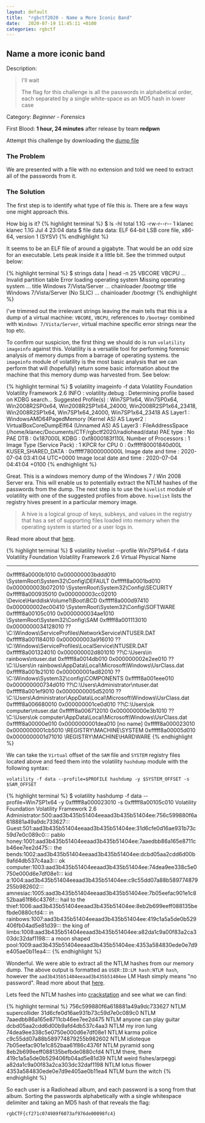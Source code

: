 ```yaml
---
layout: default
title:  "rgbctf2020 - Name a More Iconic Band"
date:   2020-07-19 11:45:11 +0100
categories: rgbctf
---
```


## **Name a more iconic band**
Description: 
>I'll wait
>
>The flag for this challenge is all the passwords in alphabetical order, each separated by a single white-space as an MD5 hash in lower case


Category: *Beginner - Forensics*

First Blood: **1 hour, 24 minutes** after release  by team **redpwn**

Attempt this challenge by downloading the [dump file][gdrive-memdump]

### **The Problem**
We are presented with a file with no extension and told we need to extract all of the passwords from it.

### **The Solution**
The first step is to identify what type of file this is. There are a few ways one might approach this.

How big is it?
{% highlight terminal %}
$ ls -hl
total 1.1G
-rw-r--r-- 1 klanec klanec 1.1G Jul  4 23:04 data
$ file data 
data: ELF 64-bit LSB core file, x86-64, version 1 (SYSV)
{% endhighlight %}

It seems to be an ELF file of around a gigabyte. That would be an odd size for an executable. Lets peak inside it a little bit. See the trimmed output below:

{% highlight terminal %}
$ strings data | head -n 25
VBCORE
VBCPU
...
Invalid partition table
Error loading operating system
Missing operating system
...
title Windows 7/Vista/Server
...
chainloader /bootmgr
title Windows 7/Vista/Server (No SLIC)
...
chainloader /bootmgr
{% endhighlight %}

I've trimmed out the irrelevant strings leaving the main tells that this is a dump of a virtual machine: `VBCORE`, `VBCPU`, references to `/bootmgr` combined with `Windows 7/Vista/Server`, virtual machine specific error strings near the top etc.

To confirm our suspicion, the first thing we should do is run `volatility imageinfo` against this. Volatility is a versatile tool for performing forensic analysis of memory dumps from a barrage of operating systems. the `imageinfo` module of volatility is the most basic analysis that we can perform that will (hopefully) return some basic information about the machine that this memory dump was harvested from. See below:

{% highlight terminal %}
$ volatility imageinfo -f data 
Volatility Foundation Volatility Framework 2.6
INFO    : volatility.debug    : Determining profile based on KDBG search...
          Suggested Profile(s) : Win7SP1x64, Win7SP0x64, Win2008R2SP0x64, Win2008R2SP1x64_24000, Win2008R2SP1x64_23418, Win2008R2SP1x64, Win7SP1x64_24000, Win7SP1x64_23418
                     AS Layer1 : WindowsAMD64PagedMemory (Kernel AS)
                     AS Layer2 : VirtualBoxCoreDumpElf64 (Unnamed AS)
                     AS Layer3 : FileAddressSpace (/home/klanec/Documents/CTF/rgbctf2020/radiohead/data)
                      PAE type : No PAE
                           DTB : 0x187000L
                          KDBG : 0xf8000183f110L
          Number of Processors : 1
     Image Type (Service Pack) : 1
                KPCR for CPU 0 : 0xfffff80001840d00L
             KUSER_SHARED_DATA : 0xfffff78000000000L
           Image date and time : 2020-07-04 03:41:04 UTC+0000
     Image local date and time : 2020-07-04 04:41:04 +0100
{% endhighlight %}

Great. This is a windows memory dump of the Windows 7 / Win 2008 Server era. This will enable us to potentially extract the NTLM hashes of the passwords from the dump. The next step is to use the `hivelist` module of volatility with one of the suggested profiles from above. `hivelist` lists the registry hives present in a particular memory image. 

>A hive is a logical group of keys, subkeys, and values in the registry that has a set of supporting files loaded into memory when the operating system is started or a user logs in.

Read more about that [here][hive-guide].

{% highlight terminal %}
$ volatility hivelist --profile Win7SP1x64 -f data 
Volatility Foundation Volatility Framework 2.6
Virtual            Physical           Name
------------------ ------------------ ----
0xfffff8a0000b1010 0x000000003bddd010 \SystemRoot\System32\Config\DEFAULT
0xfffff8a0001bd010 0x000000003b072010 \SystemRoot\System32\Config\SECURITY
0xfffff8a000935010 0x000000003cc02010 \Device\HarddiskVolume1\Boot\BCD
0xfffff8a000d97410 0x000000002ec00410 \SystemRoot\System32\Config\SOFTWARE
0xfffff8a00105c010 0x0000000034ae1010 \SystemRoot\System32\Config\SAM
0xfffff8a001113010 0x0000000034128010 \??\C:\Windows\ServiceProfiles\NetworkService\NTUSER.DAT
0xfffff8a001184010 0x000000003a916010 \??\C:\Windows\ServiceProfiles\LocalService\NTUSER.DAT
0xfffff8a001324010 0x000000002d801010 \??\C:\Users\in rainbows\ntuser.dat
0xfffff8a0014db010 0x000000002e2ee010 \??\C:\Users\in rainbows\AppData\Local\Microsoft\Windows\UsrClass.dat
0xfffff8a001b21010 0x000000001ad82010 \??\C:\Windows\System32\config\COMPONENTS
0xfffff8a001eee010 0x000000000734d010 \??\C:\Users\Administrator\ntuser.dat
0xfffff8a001ef9010 0x0000000005d52010 \??\C:\Users\Administrator\AppData\Local\Microsoft\Windows\UsrClass.dat
0xfffff8a006680010 0x000000001ce0d010 \??\C:\Users\ok computer\ntuser.dat
0xfffff8a006712010 0x000000000e3b1010 \??\C:\Users\ok computer\AppData\Local\Microsoft\Windows\UsrClass.dat
0xfffff8a00000e010 0x0000000001dea010 [no name]
0xfffff8a000023010 0x0000000001cb5010 \REGISTRY\MACHINE\SYSTEM
0xfffff8a00005d010 0x0000000001d71010 \REGISTRY\MACHINE\HARDWARE
{% endhighlight %}

We can take the `Virtual` offset of the `SAM` file and `SYSTEM` registry files located above and feed them into the volatility `hashdump` module with the following syntax:

`volatility -f data --profile=$PROFILE hashdump -y $SYSTEM_OFFSET -s $SAM_OFFSET`

{% highlight terminal %}
$ volatility hashdump -f data --profile=Win7SP1x64 -y 0xfffff8a000023010 -s 0xfffff8a00105c010
Volatility Foundation Volatility Framework 2.6
Administrator:500:aad3b435b51404eeaad3b435b51404ee:756c599880f6a618881a49a9dc733627:::
Guest:501:aad3b435b51404eeaad3b435b51404ee:31d6cfe0d16ae931b73c59d7e0c089c0:::
pablo honey:1001:aad3b435b51404eeaad3b435b51404ee:7aaedbb86a165e8711cb46ee7ee2d475:::
the bends:1002:aad3b435b51404eeaad3b435b51404ee:dcbd05aa2cdd6d00b9afd4db537c4aa3:::
ok computer:1003:aad3b435b51404eeaad3b435b51404ee:74dea9ee338c5e0750e000d6e7df08e1:::
kid a:1004:aad3b435b51404eeaad3b435b51404ee:c9c55dd07a88b589774879255b982602:::
amnesiac:1005:aad3b435b51404eeaad3b435b51404ee:7b05eefac901e1c852baa61f86c4376f:::
hail to the thief:1006:aad3b435b51404eeaad3b435b51404ee:8eb2b699eeff088135befbde0880cfd4:::
in rainbows:1007:aad3b435b51404eeaad3b435b51404ee:419c1a5a5de0b529406fb04ad5e81d39:::
the king of limbs:1008:aad3b435b51404eeaad3b435b51404ee:a82da1c9a00f83a2ca303dc32daf1198:::
a moon shaped pool:1009:aad3b435b51404eeaad3b435b51404ee:4353a584830ede0e7d9e405ae0b11ea4:::
{% endhighlight %}

Wonderful. We were able to extract all the NTLM hashes from our memory dump. The above output is formatted as `USER:ID:LM hash:NTLM hash`, however the `aad3b435b51404eeaad3b435b51404ee` LM Hash simply means "no password". Read more about that [here][LMHASH].

Lets feed the NTLM hashes into [crackstation](https://crackstation.net/) and see what we can find:

{% highlight terminal %}
756c599880f6a618881a49a9dc733627	NTLM	supercollider
31d6cfe0d16ae931b73c59d7e0c089c0	NTLM	
7aaedbb86a165e8711cb46ee7ee2d475	NTLM	anyone can play guitar
dcbd05aa2cdd6d00b9afd4db537c4aa3	NTLM	my iron lung
74dea9ee338c5e0750e000d6e7df08e1	NTLM	karma police
c9c55dd07a88b589774879255b982602	NTLM	idioteque
7b05eefac901e1c852baa61f86c4376f	NTLM	pyramid song
8eb2b699eeff088135befbde0880cfd4	NTLM	there, there
419c1a5a5de0b529406fb04ad5e81d39	NTLM	weird fishes/arpeggi
a82da1c9a00f83a2ca303dc32daf1198	NTLM	lotus flower
4353a584830ede0e7d9e405ae0b11ea4	NTLM	burn the witch
{% endhighlight %}

So each user is a Radiohead album, and each password is a song from that album. Sorting the passwords alphabetically with a single whitespace delimiter and taking an MD5 hash of that reveals the flag:

`rgbCTF{cf271c074989f6073af976de00098fc4}`

[LMHASH]: https://www.yg.ht/blog/blog/archives/339/what-is-aad3b435b51404eeaad3b435b51404ee
[hive-guide]: https://docs.microsoft.com/en-us/windows/win32/sysinfo/registry-hives
[gdrive-memdump]: https://drive.google.com/uc?export=download&id=1rTbDMgL8CRIutqaX5T3y5YNLwYKqGbKp